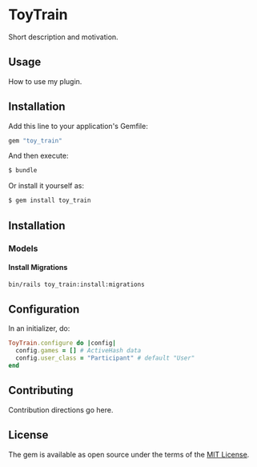 # ToyTrain
Short description and motivation.

## Usage
How to use my plugin.

## Installation
Add this line to your application's Gemfile:

```ruby
gem "toy_train"
```

And then execute:
```bash
$ bundle
```

Or install it yourself as:
```bash
$ gem install toy_train
```

## Installation

### Models

#### Install Migrations

```sh
bin/rails toy_train:install:migrations
```

## Configuration

In an initializer, do:

```rb
ToyTrain.configure do |config|
  config.games = [] # ActiveHash data
  config.user_class = "Participant" # default "User"
end
```



## Contributing
Contribution directions go here.

## License
The gem is available as open source under the terms of the [MIT License](https://opensource.org/licenses/MIT).
